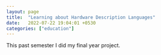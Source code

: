 ```yaml
---
layout: page
title:  "Learning about Hardware Description Languages"
date:   2022-07-22 19:04:01 +0530
categories: ["education"]
---
```


This past semester I did my final year project.